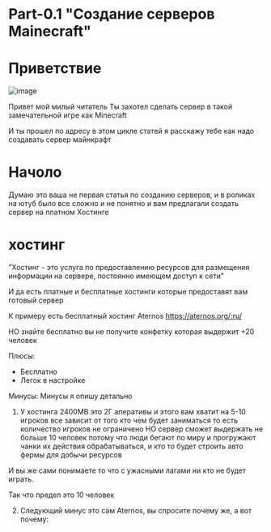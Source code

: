 # Part-0.1  "Создание серверов Mainecraft"

# Приветствие 

![image](https://user-images.githubusercontent.com/90931685/170818863-f498b66c-c3f3-428d-9609-733f96bb030e.png)

Привет мой милый читатель
Ты захотел сделать сервер в такой замечательной игре как Minecraft 

И ты прошел по адресу в этом цикле статей я расскажу тебе как надо создавать сервер майнкрафт 

# Начоло 

Думаю это ваша не первая статья по созданию серверов, и в роликах на ютуб было все сложно и не понятно и вам предлагали создать сервер 
на платном Хостинге 

# хостинг 

"Хостинг - это услуга по предоставлению ресурсов для размещения информации на сервере, постоянно имеющем доступ к сети"

И да есть платные и бесплатные хостинги которые предоставят вам готовый сервер 
 
К примеру есть бесплатный хостинг Aternos https://aternos.org/:ru/

НО знайте бесплатно вы не получите конфетку которая выдержит +20 человек 

Плюсы: 
+ Бесплатно 
+ Легок в настройке 

Минусы:
Минусы я опишу детально 

1) У хостинга 2400МВ это 2Г аперативы и этого вам хватит на 5-10 игроков все зависит от того кто чем будет заниматься то есть 
количество игроков не ограничено НО сервер сможет выдержать не больше 10 человек потому что люди бегают по миру и прогружают чанки их действия 
обрабатываться, и кто то будет строить авто фермы для добычи ресурсов 

И вы же сами понимаете то что с ужасными лагами ни кто не будет играть.

Так что предел это 10 человек 

2) Следующий минус это сам Aternos, вы спросите почему же,
а вот почему:










